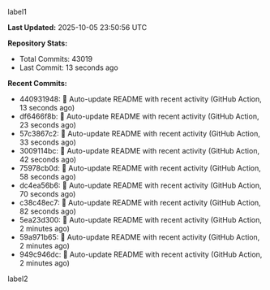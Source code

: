 
label1 
<!-- ACTIVITY_START -->
**Last Updated:** 2025-10-05 23:50:56 UTC

**Repository Stats:**
- Total Commits: 43019
- Last Commit: 13 seconds ago

**Recent Commits:**
- 440931948: 🤖 Auto-update README with recent activity (GitHub Action, 13 seconds ago)
- df6466f8b: 🤖 Auto-update README with recent activity (GitHub Action, 23 seconds ago)
- 57c3867c2: 🤖 Auto-update README with recent activity (GitHub Action, 33 seconds ago)
- 3009114bc: 🤖 Auto-update README with recent activity (GitHub Action, 42 seconds ago)
- 75978cb0d: 🤖 Auto-update README with recent activity (GitHub Action, 58 seconds ago)
- dc4ea56b6: 🤖 Auto-update README with recent activity (GitHub Action, 70 seconds ago)
- c38c48ec7: 🤖 Auto-update README with recent activity (GitHub Action, 82 seconds ago)
- 5ea23d300: 🤖 Auto-update README with recent activity (GitHub Action, 2 minutes ago)
- 59a971b65: 🤖 Auto-update README with recent activity (GitHub Action, 2 minutes ago)
- 949c946dc: 🤖 Auto-update README with recent activity (GitHub Action, 2 minutes ago)
<!-- ACTIVITY_END -->

label2
